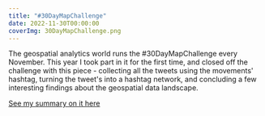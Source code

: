 ```yaml
---
title: "#30DayMapChallenge"
date: 2022-11-30T00:00:00
coverImg: 30DayMapChallenge.png
---
```


The geospatial analytics world runs the #30DayMapChallenge every November. This year I took part in it for the first time, and closed off the challenge with this piece - collecting all the tweets using the movements' hashtag, turning the tweet's into a hashtag network, and concluding a few interesting findings about the geospatial data landscape.

<!--more-->

[See my summary on it here](https://www.linkedin.com/feed/update/urn:li:activity:7003688513904742400/)
